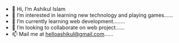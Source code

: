 - 👋 Hi, I’m Ashikul Islam 
- 👀 I’m interested in learning new technology and playing games......
- 🌱 I’m currently learning web development........
- 💞️ I’m looking to collaborate on web project......
- 📫 Mail me at helloashikul@gmail.com......

<!---
Ashik465/Ashik465 is a ✨ special ✨ repository because its `README.md` (this file) appears on your GitHub profile.
You can click the Preview link to take a look at your changes.
--->
